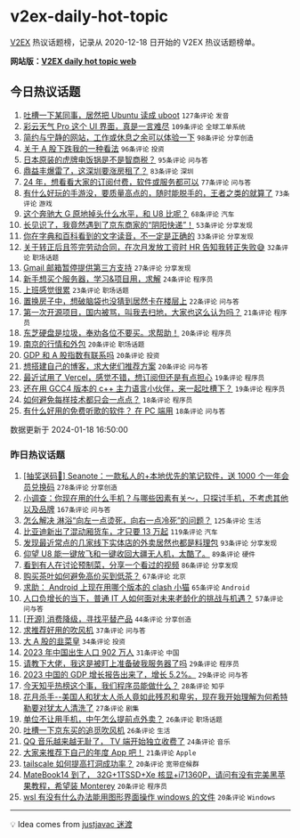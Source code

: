 # v2ex-daily-hot-topic

[V2EX](https://www.v2ex.com/) 热议话题榜，记录从 2020-12-18 日开始的 V2EX 热议话题榜单。

**网站版：[V2EX daily hot topic web](https://boojack.github.io/v2ex-daily-hot-topic-web/)**

## 今日热议话题

<!-- TODAY BEGIN -->

1. [吐槽一下某同事，居然把 Ubuntu 读成 uboot](https://www.v2ex.com/t/1009629) `127条评论` `发音`
1. [彩云天气 Pro 这个 UI 界面，真是一言难尽](https://www.v2ex.com/t/1009520) `109条评论` `全球工单系统`
1. [简约与宁静的网站，工作或休息之余可以体验一下](https://www.v2ex.com/t/1009521) `98条评论` `分享创造`
1. [关于 A 股下跌我的一种看法](https://www.v2ex.com/t/1009633) `96条评论` `投资`
1. [日本原装的虎牌电饭锅是不是智商税？](https://www.v2ex.com/t/1009604) `95条评论` `问与答`
1. [鼎益丰爆雷了，这深圳要涨房租了？](https://www.v2ex.com/t/1009526) `83条评论` `深圳`
1. [24 年，想看看大家的订阅付费，软件或服务都可以](https://www.v2ex.com/t/1009615) `77条评论` `问与答`
1. [有什么好玩的手游没，要质量高点的，随时能脱手的，王者之类的就算了](https://www.v2ex.com/t/1009669) `73条评论` `游戏`
1. [这个奔驰大 G 原地掉头什么水平，和 U8 比呢？](https://www.v2ex.com/t/1009525) `68条评论` `汽车`
1. [长见识了，我竟然遇到了京东商家的“阴阳快递”！](https://www.v2ex.com/t/1009546) `53条评论` `分享发现`
1. [你在字典和百科看到的文字读音，不一定是正确的](https://www.v2ex.com/t/1009700) `33条评论` `分享发现`
1. [关于转正后且签完劳动合同，在次月发放工资时 HR 告知我转正失败😅](https://www.v2ex.com/t/1009666) `32条评论` `职场话题`
1. [Gmail 邮箱暂停提供第三方支持](https://www.v2ex.com/t/1009756) `27条评论` `分享发现`
1. [新手想买个服务器，学习&项目用，求解](https://www.v2ex.com/t/1009781) `24条评论` `程序员`
1. [上班感觉很累](https://www.v2ex.com/t/1009537) `23条评论` `职场话题`
1. [置换房子中，想破脑袋也没猜到居然卡在楼层上](https://www.v2ex.com/t/1009747) `22条评论` `问与答`
1. [第一次开源项目，国内被骂，叫我去扫地，大家也这么认为吗？](https://www.v2ex.com/t/1009702) `21条评论` `程序员`
1. [东芝硬盘是垃圾，奉劝各位不要买。求帮助！](https://www.v2ex.com/t/1009748) `20条评论` `程序员`
1. [南京的行情和外包](https://www.v2ex.com/t/1009743) `20条评论` `职场话题`
1. [GDP 和 A 股指数有联系吗](https://www.v2ex.com/t/1009619) `20条评论` `投资`
1. [想搭建自己的博客，求大佬们推荐方案](https://www.v2ex.com/t/1009591) `20条评论` `问与答`
1. [最近试用了 Vercel，感觉不错，想订阅但还是有点担心](https://www.v2ex.com/t/1009761) `19条评论` `程序员`
1. [还在用 GCC4 版本的 c++ 主力语言小伙伴，来一起吐槽下？](https://www.v2ex.com/t/1009556) `19条评论` `程序员`
1. [如何避免每样技术都只会一点点？](https://www.v2ex.com/t/1009539) `18条评论` `程序员`
1. [有什么好用的免费听歌的软件？ 在 PC 端用](https://www.v2ex.com/t/1009522) `18条评论` `问与答`

数据更新于 2024-01-18 16:50:00

<!-- TODAY END -->

### 昨日热议话题

<!-- YESTERDAY BEGIN -->

1. [[抽奖送码🎁] Seanote：一款私人的+本地优先的笔记软件，送 1000 个一年会员兑换码](https://www.v2ex.com/t/1009230) `278条评论` `分享创造`
1. [小调查：你现在用的什么手机？与哪些因素有关～，只探讨手机，不考虑其他以及品牌](https://www.v2ex.com/t/1009291) `167条评论` `问与答`
1. [怎么解决 淋浴“向左一点烫死，向右一点冷死”的问题？](https://www.v2ex.com/t/1009312) `125条评论` `生活`
1. [比亚迪新出了混动厢货车，才只要 13 万起](https://www.v2ex.com/t/1009228) `119条评论` `汽车`
1. [发现最近常点的几家线下实体店的外卖居然也都是料理包](https://www.v2ex.com/t/1009248) `93条评论` `分享发现`
1. [仰望 U8 能一键放飞和一键收回大疆无人机，太酷了。](https://www.v2ex.com/t/1009219) `89条评论` `硬件`
1. [看到有人在讨论预制菜，分享一个看过的视频](https://www.v2ex.com/t/1009293) `86条评论` `分享发现`
1. [购买茶叶如何避免高价买到低茶？](https://www.v2ex.com/t/1009310) `67条评论` `北京`
1. [求助： Android 上现在用哪个版本的 clash 小猫](https://www.v2ex.com/t/1009225) `65条评论` `Android`
1. [人口负增长的当下，普通 IT 人如何面对未来老龄化的挑战与机遇？](https://www.v2ex.com/t/1009227) `57条评论` `问与答`
1. [[开源] 消费降级，寻找平替产品](https://www.v2ex.com/t/1009235) `44条评论` `分享创造`
1. [求推荐好用的吹风机](https://www.v2ex.com/t/1009327) `37条评论` `问与答`
1. [大 A 股的韭菜皇](https://www.v2ex.com/t/1009385) `34条评论` `投资`
1. [2023 年中国出生人口 902 万人](https://www.v2ex.com/t/1009261) `31条评论` `中国`
1. [请教下大佬，我这是被盯上准备破我服务器了吗](https://www.v2ex.com/t/1009360) `29条评论` `程序员`
1. [2023 中国的 GDP 增长报告出来了，增长 5.2%。](https://www.v2ex.com/t/1009297) `29条评论` `问与答`
1. [今天知乎热榜这个事，我们程序员能做什么？](https://www.v2ex.com/t/1009243) `28条评论` `知乎`
1. [花月杀手--美国人和犹太人杀人竟如此残忍和卑劣，现在我开始理解为何希特勒要对犹太人清洗了](https://www.v2ex.com/t/1009244) `27条评论` `剧集`
1. [单位不让用手机，中午怎么提前点外卖？](https://www.v2ex.com/t/1009421) `26条评论` `职场话题`
1. [吐槽一下京东买的追觅吹风机](https://www.v2ex.com/t/1009365) `26条评论` `生活`
1. [QQ 音乐越来越无耻了， TV 端开始独立收费了](https://www.v2ex.com/t/1009399) `24条评论` `音乐`
1. [大家来推荐下自己的年度 App 吧！](https://www.v2ex.com/t/1009425) `21条评论` `Apple`
1. [tailscale 如何提高打洞成功率？](https://www.v2ex.com/t/1009378) `20条评论` `宽带症候群`
1. [MateBook14 到了， 32G+1TSSD+Xe 核显+i71360P，请问有没有完美黑苹果教程，希望装 Monterey](https://www.v2ex.com/t/1009352) `20条评论` `程序员`
1. [wsl 有没有什么办法能用图形界面操作 windows 的文件](https://www.v2ex.com/t/1009255) `20条评论` `Windows`

<!-- YESTERDAY END -->

---

💡 Idea comes from [justjavac 迷渡](https://github.com/justjavac/)
